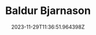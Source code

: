 ---
title: "Baldur Bjarnason"
category: "IndieWeb & Personal Blogs"
site_url: https://notes.baldurbjarnason.com/
feed_url: https://notes.baldurbjarnason.com/feed.xml
date: 2023-11-29T11:36:51.964398Z
domain: notes.baldurbjarnason.com

---